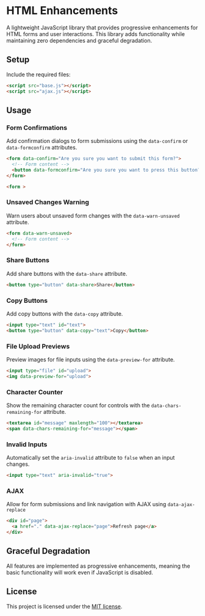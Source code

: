 # HTML Enhancements

A lightweight JavaScript library that provides progressive enhancements for HTML forms and user interactions. This library adds functionality while maintaining zero dependencies and graceful degradation.

## Setup

Include the required files:

```html
<script src="base.js"></script>
<script src="ajax.js"></script>
```

## Usage

### Form Confirmations

Add confirmation dialogs to form submissions using the `data-confirm` or `data-formconfirm` attributes.

```html
<form data-confirm="Are you sure you want to submit this form?">
  <!-- Form content -->
  <button data-formconfirm="Are you sure you want to press this button?">
</form>
```

```html
<form >
```


### Unsaved Changes Warning

Warn users about unsaved form changes with the `data-warn-unsaved` attribute.

```html
<form data-warn-unsaved>
  <!-- Form content -->
</form>
```

### Share Buttons

Add share buttons with the `data-share` attribute.

```html
<button type="button" data-share>Share</button>
```

### Copy Buttons

Add copy buttons with the `data-copy` attribute.

```html
<input type="text" id="text">
<button type="button" data-copy="text">Copy</button>
```

### File Upload Previews

Preview images for file inputs using the `data-preview-for` attribute.

```html
<input type="file" id="upload">
<img data-preview-for="upload">
```

### Character Counter

Show the remaining character count for controls with the `data-chars-remaining-for` attribute.

```html
<textarea id="message" maxlength="100"></textarea>
<span data-chars-remaining-for="message"></span>
```

### Invalid Inputs

Automatically set the `aria-invalid` attribute to `false` when an input changes.

```html
<input type="text" aria-invalid="true">
```

### AJAX

Allow for form submissions and link navigation with AJAX using `data-ajax-replace`

```html
<div id="page">
  <a href="." data-ajax-replace="page">Refresh page</a>
</div>
```

## Graceful Degradation

All features are implemented as progressive enhancements, meaning the basic functionality will work even if JavaScript is disabled.

## License

This project is licensed under the [MIT license](LICENSE).
